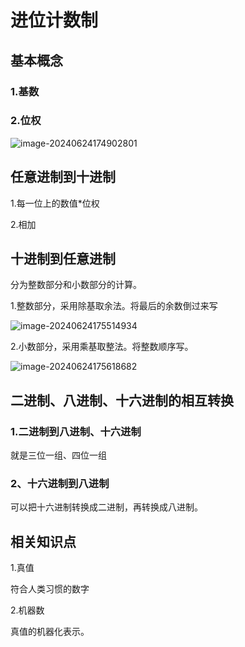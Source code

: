 # 进位计数制

## 基本概念

### 1.基数

### 2.位权

![image-20240624174902801](../TyporaImage/计算机组成原理图片/image-20240624174902801.png)

## 任意进制到十进制

1.每一位上的数值*位权

2.相加

## 十进制到任意进制

分为整数部分和小数部分的计算。

1.整数部分，采用除基取余法。将最后的余数倒过来写

![image-20240624175514934](../TyporaImage/计算机组成原理图片/image-20240624175514934.png)

2.小数部分，采用乘基取整法。将整数顺序写。

![image-20240624175618682](../TyporaImage/计算机组成原理图片/image-20240624175618682.png)

## 二进制、八进制、十六进制的相互转换

### 1.二进制到八进制、十六进制

就是三位一组、四位一组

### 2、十六进制到八进制

可以把十六进制转换成二进制，再转换成八进制。





## 相关知识点

1.真值

符合人类习惯的数字

2.机器数

真值的机器化表示。
